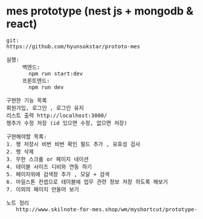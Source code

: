 # mes prototype (nest js + mongodb & react)

<pre>
git:
https://github.com/hyunsokstar/prototo-mes

실행:
     백엔드: 
       npm run start:dev 
     프론트엔드: 
       npm run dev

구현한 기능 목록
회원가입, 로그인 , 로그인 유지
리스트 출력 http://localhost:3000/
행추가 수정 저장 (id 있으면 수정, 없으면 저장) 

구현해야할 목록:
1. 행 저장시 비번 비번 확인 필드 추가 , 유효성 검사
2. 행 삭제
3. 무한 스크롤 or 페이지 네이션 
4. 테이블 사이즈 디비와 연동 하기
5. 페이지위에 검색창 추가 , 모달 + 검색 
6. 마일스톤 컨셉으로 테이블에 업무 관련 정보 저장 하도록 해보기
7. 이외의 페이지 만들어 보기

노트 정리
   http://www.skilnote-for-mes.shop/wm/myshortcut/prototype-for-mes2/1

 </pre>